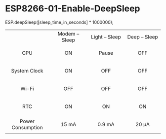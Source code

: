 # ESP8266-01-Enable-DeepSleep

ESP.deepSleep([sleep_time_in_seconds] * 1000000);

<table>
<tbody>
<tr>
<td width="146">
<p style="text-align: center;">
</p></td>
<td style="text-align: center;" width="146">Modem – Sleep</td>
<td style="text-align: center;" width="146">Light – Sleep</td>
<td style="text-align: center;" width="146">Deep – Sleep</td>
</tr>
<tr>
<td style="text-align: center;" width="146">CPU</td>
<td style="text-align: center;" width="146">ON</td>
<td style="text-align: center;" width="146">Pause</td>
<td width="146">
<p style="text-align: center;">OFF</p>
</td>
</tr>
<tr>
<td width="146">
<p style="text-align: center;">System Clock</p>
</td>
<td style="text-align: center;" width="146">ON</td>
<td style="text-align: center;" width="146">OFF</td>
<td style="text-align: center;" width="146">OFF</td>
</tr>
<tr>
<td style="text-align: center;" width="146">Wi-Fi</td>
<td style="text-align: center;" width="146">OFF</td>
<td style="text-align: center;" width="146">OFF</td>
<td width="146">
<p style="text-align: center;">OFF</p>
</td>
</tr>
<tr>
<td width="146">
<p style="text-align: center;">RTC</p>
</td>
<td style="text-align: center;" width="146">ON</td>
<td style="text-align: center;" width="146">ON</td>
<td style="text-align: center;" width="146">ON</td>
</tr>
<tr>
<td style="text-align: center;" width="146">Power Consumption</td>
<td style="text-align: center;" width="146">15 mA</td>
<td style="text-align: center;" width="146">0.9 mA</td>
<td width="146">
<p style="text-align: center;">20 µA</p>
</td>
</tr>
</tbody>
</table>

